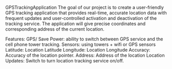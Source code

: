 GPSTrackingApplication
The goal of our project is to create a user-friendly GPS tracking application that provides real-time, accurate location data with frequent updates and user-controlled activation and deactivation of the tracking service. The application will give precise coordinates and corresponding address of the current location.


Features:
GPS/ Save Power: ability to switch between GPS service and the cell phone tower tracking. 
Sensors: using towers + wifi or GPS sensors
Latitude: Location Latitude
Longitude: Location Longitude
Accuracy: Accuracy of the location pointer.
Address: Address of the location
Location Updates:  Switch to turn location tracking service on/off. 


